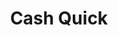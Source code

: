 ---
title: Cash Quick
slug: cash-quick
updated-on: '2024-05-30T13:44:31.749Z'
created-on: '2024-05-30T13:41:46.671Z'
published-on: '2024-05-30T13:54:32.469Z'
f_city-state-2:
- cms/city/benton-ar.md
- cms/city/arlington-tn.md
- cms/city/collierville-tn.md
- cms/city/centerville-tn.md
f_locations:
- cms/payday-loan/cash-quick-8358.md
- cms/payday-loan/cash-quick-8359.md
- cms/payday-loan/cash-quick-8360.md
- cms/payday-loan/cash-quick-8361.md
- cms/payday-loan/cash-quick-8362.md
- cms/payday-loan/cash-quick-8363.md
f_states:
- cms/state/arkansas.md
- cms/state/tennessee.md
layout: '[company].html'
tags: company
---